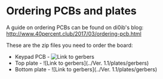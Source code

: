 # Ordering PCBs and plates
A guide on ordering PCBs can be found on di0ib's blog: http://www.40percent.club/2017/03/ordering-pcb.html

These are the zip files you need to order the board:
* Keypad PCB - ![Link to gerbers](Keypad/Gerbers)
* Top plate - ![Link to gerbers](../Ver. 1.1/plates/gerbers)
* Bottom plate - ![Link to gerbers](../Ver. 1.1/plates/gerbers)

